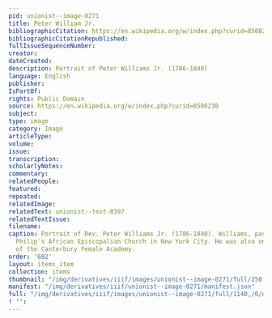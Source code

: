 ```yaml
---
pid: unionist--image-0271
title: Peter William Jr.
bibliographicCitation: https://en.wikipedia.org/w/index.php?curid=8508238
bibliographicCitationRepublished: 
fullIssueSequenceNumber: 
creator: 
dateCreated: 
description: Portrait of Peter Williams Jr. (1786-1840)
language: English
publisher: 
IsPartOf: 
rights: Public Domain
source: https://en.wikipedia.org/w/index.php?curid=8508238
subject: 
type: image
category: Image
articleType: 
volume: 
issue: 
transcription: 
scholarlyNotes: 
commentary: 
relatedPeople: 
featured: 
repeated: 
relatedImage: 
relatedText: unionist--text-0397
relatedTextIssue: 
filename: 
caption: Portrait of Rev. Peter Williams Jr. (1786-1840). Williams, pastor of St.
  Philip's African Episcopalian Church in New York City. He was also one of the endorsers
  of the Canterbury Female Academy.
order: '682'
layout: items_item
collection: items
thumbnail: "/img/derivatives/iiif/images/unionist--image-0271/full/250,/0/default.jpg"
manifest: "/img/derivatives/iiif/unionist--image-0271/manifest.json"
full: "/img/derivatives/iiif/images/unionist--image-0271/full/1140,/0/default.jpg"
! '': 
---
```

